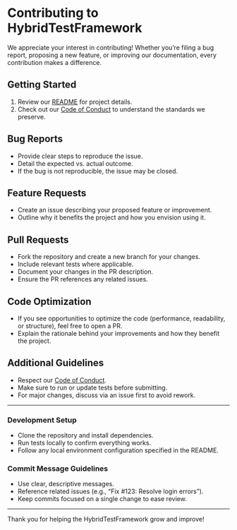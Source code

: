 # Contributing to HybridTestFramework

We appreciate your interest in contributing! Whether you’re filing a bug report, proposing a new feature, or improving
our documentation, every contribution makes a difference.

## Getting Started

1. Review our [README](README.md) for project details.
2. Check out our [Code of Conduct](CODE_OF_CONDUCT.md) to understand the standards we preserve.

## Bug Reports

- Provide clear steps to reproduce the issue.
- Detail the expected vs. actual outcome.
- If the bug is not reproducible, the issue may be closed.

## Feature Requests

- Create an issue describing your proposed feature or improvement.
- Outline why it benefits the project and how you envision using it.

## Pull Requests

- Fork the repository and create a new branch for your changes.
- Include relevant tests where applicable.
- Document your changes in the PR description.
- Ensure the PR references any related issues.

## Code Optimization

- If you see opportunities to optimize the code (performance, readability, or structure), feel free to open a PR.
- Explain the rationale behind your improvements and how they benefit the project.

## Additional Guidelines

- Respect our [Code of Conduct](CODE_OF_CONDUCT.md).
- Make sure to run or update tests before submitting.
- For major changes, discuss via an issue first to avoid rework.

---

### Development Setup

- Clone the repository and install dependencies.
- Run tests locally to confirm everything works.
- Follow any local environment configuration specified in the README.

### Commit Message Guidelines

- Use clear, descriptive messages.
- Reference related issues (e.g., “Fix #123: Resolve login errors”).
- Keep commits focused on a single change to ease review.

---

Thank you for helping the HybridTestFramework grow and improve!